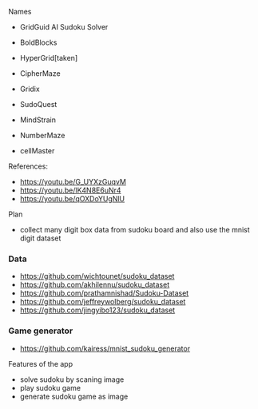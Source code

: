 Names

* GridGuid AI Sudoku Solver

* BoldBlocks
* HyperGrid[taken]
* CipherMaze
* Gridix

* SudoQuest
* MindStrain
* NumberMaze
* cellMaster


References:
- https://youtu.be/G_UYXzGuqvM
- https://youtu.be/lK4N8E6uNr4
- https://youtu.be/qOXDoYUgNlU



Plan
- collect many digit box data from sudoku board and also use the mnist digit dataset


### Data
* https://github.com/wichtounet/sudoku_dataset
* https://github.com/akhilennu/sudoku_dataset
* https://github.com/prathamnishad/Sudoku-Dataset
* https://github.com/jeffreywolberg/sudoku_dataset
* https://github.com/jingyibo123/sudoku_dataset


### Game generator
* https://github.com/kairess/mnist_sudoku_generator


Features of the app
- solve sudoku by scaning image
- play sudoku game
- generate sudoku game as image
